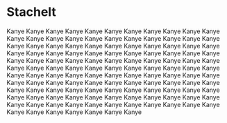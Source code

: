 StacheIt
========
Kanye Kanye Kanye Kanye Kanye Kanye Kanye Kanye Kanye Kanye Kanye Kanye Kanye Kanye Kanye Kanye Kanye Kanye Kanye Kanye Kanye Kanye Kanye Kanye Kanye Kanye Kanye Kanye Kanye Kanye Kanye Kanye Kanye Kanye Kanye Kanye Kanye Kanye Kanye Kanye Kanye Kanye Kanye Kanye Kanye Kanye Kanye Kanye Kanye Kanye Kanye Kanye Kanye Kanye Kanye Kanye Kanye Kanye Kanye Kanye Kanye Kanye Kanye Kanye Kanye Kanye Kanye Kanye Kanye Kanye Kanye Kanye Kanye Kanye Kanye Kanye Kanye Kanye Kanye Kanye Kanye Kanye Kanye Kanye Kanye Kanye Kanye Kanye Kanye Kanye Kanye Kanye Kanye Kanye Kanye Kanye Kanye Kanye Kanye Kanye Kanye Kanye Kanye Kanye Kanye Kanye Kanye Kanye Kanye Kanye Kanye Kanye Kanye Kanye Kanye Kanye Kanye Kanye Kanye Kanye Kanye Kanye Kanye Kanye Kanye Kanye Kanye Kanye

